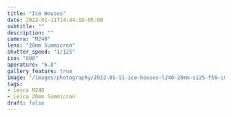 ```yaml
---
title: "Ice Houses"
date: 2022-01-11T14:44:10-05:00
subtitle: ""
description: ""
camera: "M240"
lens: "28mm Summicron"
shutter_speed: "1/125"
iso: "800"
aperature: "6.8"
gallery_feature: true
image: "/images/photography/2022-01-11-ice-houses-l240-28mm-s125-f56-i800.jpg"
tags:
- Leica M240
- Leica 28mm Summicron
draft: false
---
```

